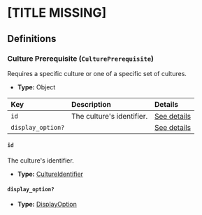 # [TITLE MISSING]

## Definitions

### <a name="CulturePrerequisite"></a> Culture Prerequisite (`CulturePrerequisite`)

Requires a specific culture or one of a specific set of cultures.

- **Type:** Object

Key | Description | Details
:-- | :-- | :--
`id` | The culture's identifier. | <a href="#CulturePrerequisite/id">See details</a>
`display_option?` |  | <a href="#CulturePrerequisite/display_option">See details</a>

#### <a name="CulturePrerequisite/id"></a> `id`

The culture's identifier.

- **Type:** <a href="../../_Identifier.md#CultureIdentifier">CultureIdentifier</a>

#### <a name="CulturePrerequisite/display_option"></a> `display_option?`

- **Type:** <a href="../DisplayOption.md#DisplayOption">DisplayOption</a>
